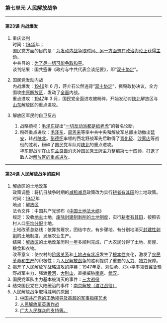 ### 第七单元 人民解放战争

---

#### 第23课 内战爆发

1. 重庆谈判<br>
   时间：<u>1945</u>年；<br>
   国民党方面的目的是：<u>为发动内战争取时间、另一方面想在政治舆论上获得主动。</u><br>
   中共目的：<u>为了尽一切可能争取和平</u>。<br>
   谈判结果：国共签署《政府与中共代表会谈纪要》，即“<u>双十协定</u>”。

2. 国民党发动内战<br>
   内战爆发：<u>1946</u>年 6 月，蒋介石公然违背“<u>双十协定</u>”，撕毁政协决议，全力围攻<u>中原解放区</u>，发动了<u>全面</u>内战。<br>
   重点进攻：<u>1947</u>年 3 月，国民党全面进攻被粉碎，开始发动对<u>陕北</u>解放区与<u>山东</u>解放区的重点进攻。

3. 解放区军民的自卫反击
   1. 战略藐视：<u>毛泽东</u>提出“<u>一切反动派都是纸老虎</u>”的著名论断。
   2. 粉碎重点进攻：<u>毛泽东</u>、<u>周恩来</u>等率中共中央和解放军总部主动撤出<u>延安</u>，转战<u>陕北</u>。<u>彭德怀</u>率领的西北野战军先后取得了<u>青化砭</u>、<u>沙家店</u>等战役的胜利，粉碎了国民党军队对<u>陕北</u>的重点进攻。<br>
      华东野战军在山东<u>孟良崮</u>消灭掉国民党王牌主力整编第七十四师，打退了敌人对<u>解放区的重点进攻</u>。

---

#### 第24课 人民解放战争的胜利

1. 解放区的土地改革<br>
   政策调整：将抗日战争时期的<u>减租减息</u>政策改为实行<u>耕者有其田</u>的土地政策。<br>
   时间：<u>1947</u>年<br>
   地点：<u>解放区</u><br>
   法令文件：中国共产党颁布《<u>中国土地法大纲</u>》<br>
   规定：没收<u>地主</u>土地，<u>废除封建制剥削的土地制度</u>，实行<u>耕者有其田</u>，按照农村人口<u>平均分配</u>土地。<br>
   土地改革总路线：依靠贫雇农，团结中农，有步骤地、有分别地消灭<u>封建性剥削</u>的土地制度，发展农业生产。<br>
   结果：<u>解放区</u>的土地改革历时<u>一年</u>多顺利完成，广大农民分得了土地、房屋、粮食和衣物。<br>
   改革意义：使农村的<u>阶级关系</u>和<u>土地占有状况</u>发生了<u>根本性</u>变化，激发了<u>农民革命和生产</u>的积极性；为<u>人民解放战争</u>的胜利提供了重要的<u>人力</u>、<u>物力</u>保障。<br>
2. 揭开了人民解放军<u>战略进攻</u>的序幕：<u>1947</u>年夏，<u>刘伯承</u>、<u>邓小平</u>率领晋冀鲁豫野战军主力，强渡<u>黄河</u>，<u>大别山</u>，直接威胁<u>南京</u>、<u>武汉</u>。
3. 国民党军队主力基本被消灭的事件：<u>三大战役</u>
4. 结束国民党在大陆统治的事件：<u>南京解放（渡江战役）</u>
5. 人民解放战争取得胜利的原因：
   1. <u>中国共产党的正确领导及高超的军事指挥艺术</u>
   2. <u>人民解放军英勇作战</u>
   3. <u>广大人民群众的支持等。</u>

---
